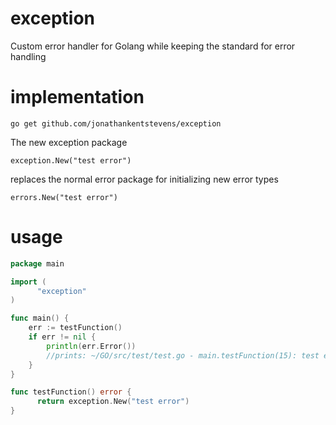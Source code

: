 # exception
Custom error handler for Golang while keeping the standard for error handling

# implementation
    go get github.com/jonathankentstevens/exception
    
The new exception package
          
    exception.New("test error")
    
replaces the normal error package for initializing new error types

    errors.New("test error")
    
# usage
```go
package main

import (
	  "exception"
)

func main() {
    err := testFunction()
    if err != nil {
        println(err.Error())
        //prints: ~/GO/src/test/test.go - main.testFunction(15): test error
    }
}

func testFunction() error {
	  return exception.New("test error")
}
```
